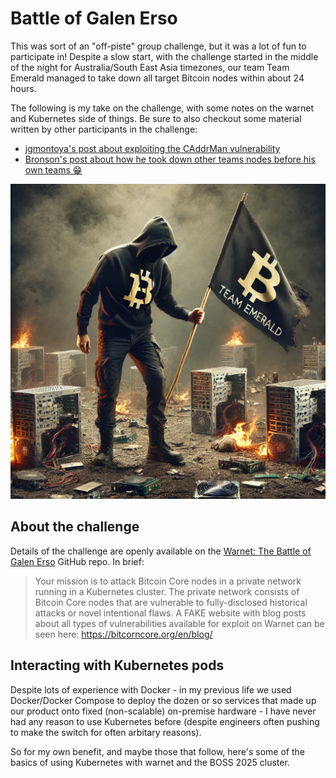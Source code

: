 # Battle of Galen Erso
This was sort of an "off-piste" group challenge, but it was a lot of fun to participate in! Despite a slow start, with the challenge started in the middle of the night for Australia/South East Asia timezones, our team Team Emerald managed to take down all target Bitcoin nodes within about 24 hours.

The following is my take on the challenge, with some notes on the warnet and Kubernetes side of things. Be sure to also checkout some material written by other participants in the challenge:
- [jgmontoya's post about exploiting the CAddrMan vulnerability ](https://blog.jgmontoya.com/2025/02/04/CAddrMan-Vulnerability.html)
- [Bronson's post about how he took down other teams nodes before his own teams 😁](https://blog.bakungabronson.com/the-battle-of-galen-erso-recap)

![Team Emerald](./imgs/team-emerald.png)

## About the challenge
Details of the challenge are openly available on the [Warnet: The Battle of Galen Erso](https://github.com/bitcoin-dev-project/battle-of-galen-erso) GitHub repo. In brief:
> Your mission is to attack Bitcoin Core nodes in a private network running in a Kubernetes cluster. The private network consists of Bitcoin Core nodes that are vulnerable to fully-disclosed historical attacks or novel intentional flaws. A FAKE website with blog posts about all types of vulnerabilities available for exploit on Warnet can be seen here:
> https://bitcorncore.org/en/blog/

## Interacting with Kubernetes pods

Despite lots of experience with Docker - in my previous life we used Docker/Docker Compose to deploy the dozen or so services that made up our product onto fixed (non-scalable) on-premise hardware - I have never had any reason to use Kubernetes before (despite engineers often pushing to make the switch for often arbitary reasons).

So for my own benefit, and maybe those that follow, here's some of the basics of using Kubernetes with warnet and the BOSS 2025 cluster.
